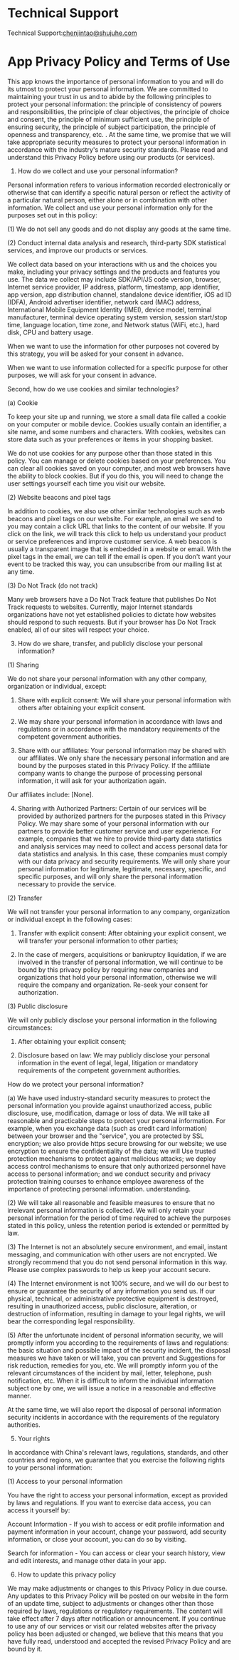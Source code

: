 # Technical Support
Technical Support:chenjintao@shujuhe.com

#   App Privacy Policy and Terms of Use
This app knows the importance of personal information to you and will do its utmost to protect your personal information. We are committed to maintaining your trust in us and to abide by the following principles to protect your personal information: the principle of consistency of powers and responsibilities, the principle of clear objectives, the principle of choice and consent, the principle of minimum sufficient use, the principle of ensuring security, the principle of subject participation, the principle of openness and transparency, etc. . At the same time, we promise that we will take appropriate security measures to protect your personal information in accordance with the industry's mature security standards. Please read and understand this Privacy Policy before using our products (or services).

1. How do we collect and use your personal information?

Personal information refers to various information recorded electronically or otherwise that can identify a specific natural person or reflect the activity of a particular natural person, either alone or in combination with other information. We collect and use your personal information only for the purposes set out in this policy:

(1) We do not sell any goods and do not display any goods at the same time.

(2) Conduct internal data analysis and research, third-party SDK statistical services, and improve our products or services.

We collect data based on your interactions with us and the choices you make, including your privacy settings and the products and features you use. The data we collect may include SDK/API/JS code version, browser, Internet service provider, IP address, platform, timestamp, app identifier, app version, app distribution channel, standalone device identifier, iOS ad ID (IDFA), Android advertiser identifier, network card (MAC) address, International Mobile Equipment Identity (IMEI), device model, terminal manufacturer, terminal device operating system version, session start/stop time, language location, time zone, and Network status (WiFi, etc.), hard disk, CPU and battery usage.

When we want to use the information for other purposes not covered by this strategy, you will be asked for your consent in advance.

When we want to use information collected for a specific purpose for other purposes, we will ask for your consent in advance.

Second, how do we use cookies and similar technologies?

(a) Cookie

To keep your site up and running, we store a small data file called a cookie on your computer or mobile device. Cookies usually contain an identifier, a site name, and some numbers and characters. With cookies, websites can store data such as your preferences or items in your shopping basket.

We do not use cookies for any purpose other than those stated in this policy. You can manage or delete cookies based on your preferences. You can clear all cookies saved on your computer, and most web browsers have the ability to block cookies. But if you do this, you will need to change the user settings yourself each time you visit our website.

(2) Website beacons and pixel tags

In addition to cookies, we also use other similar technologies such as web beacons and pixel tags on our website. For example, an email we send to you may contain a click URL that links to the content of our website. If you click on the link, we will track this click to help us understand your product or service preferences and improve customer service. A web beacon is usually a transparent image that is embedded in a website or email. With the pixel tags in the email, we can tell if the email is open. If you don't want your event to be tracked this way, you can unsubscribe from our mailing list at any time.

(3) Do Not Track (do not track)

Many web browsers have a Do Not Track feature that publishes Do Not Track requests to websites. Currently, major Internet standards organizations have not yet established policies to dictate how websites should respond to such requests. But if your browser has Do Not Track enabled, all of our sites will respect your choice.

3. How do we share, transfer, and publicly disclose your personal information?

(1) Sharing

We do not share your personal information with any other company, organization or individual, except:

1. Share with explicit consent: We will share your personal information with others after obtaining your explicit consent.

2. We may share your personal information in accordance with laws and regulations or in accordance with the mandatory requirements of the competent government authorities.

3. Share with our affiliates: Your personal information may be shared with our affiliates. We only share the necessary personal information and are bound by the purposes stated in this Privacy Policy. If the affiliate company wants to change the purpose of processing personal information, it will ask for your authorization again.

Our affiliates include: [None].

4. Sharing with Authorized Partners: Certain of our services will be provided by authorized partners for the purposes stated in this Privacy Policy. We may share some of your personal information with our partners to provide better customer service and user experience. For example, companies that we hire to provide third-party data statistics and analysis services may need to collect and access personal data for data statistics and analysis. In this case, these companies must comply with our data privacy and security requirements. We will only share your personal information for legitimate, legitimate, necessary, specific, and specific purposes, and will only share the personal information necessary to provide the service.

(2) Transfer

We will not transfer your personal information to any company, organization or individual except in the following cases:

1. Transfer with explicit consent: After obtaining your explicit consent, we will transfer your personal information to other parties;

2. In the case of mergers, acquisitions or bankruptcy liquidation, if we are involved in the transfer of personal information, we will continue to be bound by this privacy policy by requiring new companies and organizations that hold your personal information, otherwise we will require the company and organization. Re-seek your consent for authorization.

(3) Public disclosure

We will only publicly disclose your personal information in the following circumstances:

1. After obtaining your explicit consent;

2. Disclosure based on law: We may publicly disclose your personal information in the event of legal, legal, litigation or mandatory requirements of the competent government authorities.

How do we protect your personal information?

(a) We have used industry-standard security measures to protect the personal information you provide against unauthorized access, public disclosure, use, modification, damage or loss of data. We will take all reasonable and practicable steps to protect your personal information. For example, when you exchange data (such as credit card information) between your browser and the "service", you are protected by SSL encryption; we also provide https secure browsing for our website; we use encryption to ensure the confidentiality of the data; we will Use trusted protection mechanisms to protect against malicious attacks; we deploy access control mechanisms to ensure that only authorized personnel have access to personal information; and we conduct security and privacy protection training courses to enhance employee awareness of the importance of protecting personal information. understanding.

(2) We will take all reasonable and feasible measures to ensure that no irrelevant personal information is collected. We will only retain your personal information for the period of time required to achieve the purposes stated in this policy, unless the retention period is extended or permitted by law.

(3) The Internet is not an absolutely secure environment, and email, instant messaging, and communication with other users are not encrypted. We strongly recommend that you do not send personal information in this way. Please use complex passwords to help us keep your account secure.

(4) The Internet environment is not 100% secure, and we will do our best to ensure or guarantee the security of any information you send us. If our physical, technical, or administrative protective equipment is destroyed, resulting in unauthorized access, public disclosure, alteration, or destruction of information, resulting in damage to your legal rights, we will bear the corresponding legal responsibility.

(5) After the unfortunate incident of personal information security, we will promptly inform you according to the requirements of laws and regulations: the basic situation and possible impact of the security incident, the disposal measures we have taken or will take, you can prevent and Suggestions for risk reduction, remedies for you, etc. We will promptly inform you of the relevant circumstances of the incident by mail, letter, telephone, push notification, etc. When it is difficult to inform the individual information subject one by one, we will issue a notice in a reasonable and effective manner.

At the same time, we will also report the disposal of personal information security incidents in accordance with the requirements of the regulatory authorities.

5. Your rights

In accordance with China's relevant laws, regulations, standards, and other countries and regions, we guarantee that you exercise the following rights to your personal information:

(1) Access to your personal information

You have the right to access your personal information, except as provided by laws and regulations. If you want to exercise data access, you can access it yourself by:

Account Information - If you wish to access or edit profile information and payment information in your account, change your password, add security information, or close your account, you can do so by visiting.

Search for information - You can access or clear your search history, view and edit interests, and manage other data in your app.

6. How to update this privacy policy

We may make adjustments or changes to this Privacy Policy in due course. Any updates to this Privacy Policy will be posted on our website in the form of an update time, subject to adjustments or changes other than those required by laws, regulations or regulatory requirements. The content will take effect after 7 days after notification or announcement. If you continue to use any of our services or visit our related websites after the privacy policy has been adjusted or changed, we believe that this means that you have fully read, understood and accepted the revised Privacy Policy and are bound by it.
